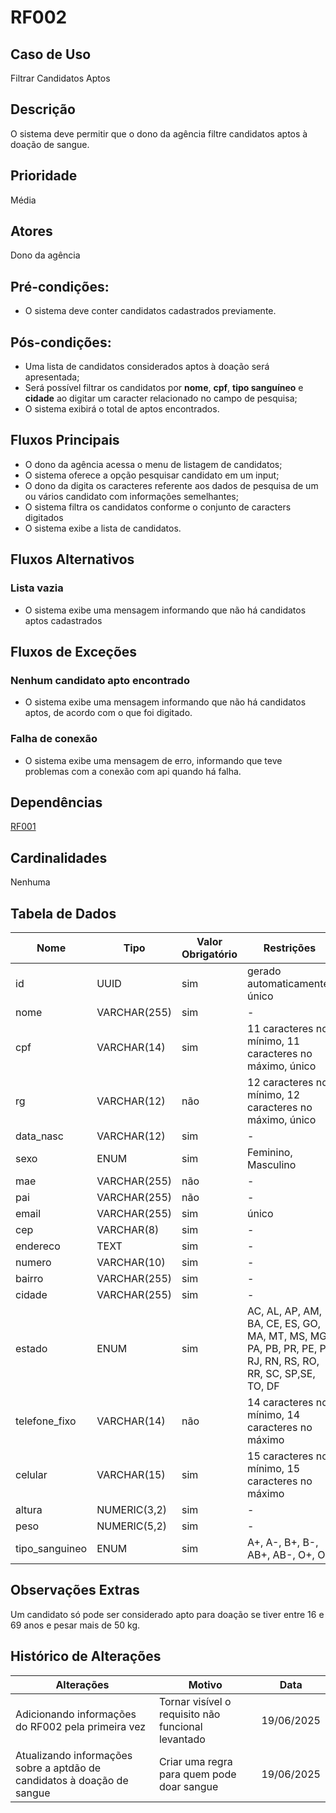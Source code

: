 # RF002

## Caso de Uso

Filtrar Candidatos Aptos

## Descrição

O sistema deve permitir que o dono da agência filtre candidatos aptos à doação de sangue.

## Prioridade

Média

## Atores

Dono da agência
 
## Pré-condições:

- O sistema deve conter candidatos cadastrados previamente.

## Pós-condições:

- Uma lista de candidatos considerados aptos à doação será apresentada;
- Será possível filtrar os candidatos por **nome**, **cpf**, **tipo sanguíneo** e **cidade** ao digitar um caracter relacionado no campo de pesquisa;
- O sistema exibirá o total de aptos encontrados.

## Fluxos Principais

- O dono da agência acessa o menu de listagem de candidatos;
- O sistema oferece a opção pesquisar candidato em um input;
- O dono da digita os caracteres referente aos dados de pesquisa de um ou vários candidato com informações semelhantes;
- O sistema filtra os candidatos conforme o conjunto de caracters digitados
- O sistema exibe a lista de candidatos.

## Fluxos Alternativos

### Lista vazia

- O sistema exibe uma mensagem informando que não há candidatos aptos cadastrados

## Fluxos de Exceções

### Nenhum candidato apto encontrado

- O sistema exibe uma mensagem informando que não há candidatos aptos, de acordo com o que foi digitado.

### Falha de conexão

- O sistema exibe uma mensagem de erro, informando que teve problemas com a conexão com api quando há falha.

## Dependências

[RF001](/requisitos/funcionais/RF001.md)

## Cardinalidades

Nenhuma

## Tabela de Dados

| **Nome** | **Tipo** | **Valor Obrigatório** |**Restrições** | 
|----------|----------|-----------------------|---------------|
| id | UUID | sim | gerado automaticamente, único |
| nome | VARCHAR(255) | sim | - |
| cpf | VARCHAR(14) | sim | 11 caracteres no mínimo, 11 caracteres no máximo, único |
| rg | VARCHAR(12) | não | 12 caracteres no mínimo, 12 caracteres no máximo, único |
| data_nasc  | VARCHAR(12) | sim | - |
| sexo | ENUM | sim | Feminino, Masculino |
| mae | VARCHAR(255) | não | - |
| pai | VARCHAR(255) | não | - |
| email | VARCHAR(255) | sim | único |
| cep | VARCHAR(8) | sim | - |
| endereco | TEXT | sim | - |
| numero | VARCHAR(10) | sim | - |
| bairro | VARCHAR(255) | sim | - |
| cidade | VARCHAR(255) | sim | - |
| estado | ENUM | sim | AC, AL, AP, AM, BA, CE, ES, GO, MA, MT, MS, MG, PA, PB, PR, PE, PI, RJ, RN, RS, RO, RR, SC, SP,SE, TO, DF |
| telefone_fixo | VARCHAR(14) | não | 14 caracteres no mínimo, 14 caracteres no máximo
| celular | VARCHAR(15) | sim | 15 caracteres no mínimo, 15 caracteres no máximo
| altura | NUMERIC(3,2) | sim | -
| peso | NUMERIC(5,2) | sim | -
| tipo_sanguineo | ENUM | sim | A+, A-, B+, B-, AB+, AB-, O+, O- |

## Observações Extras

Um candidato só pode ser considerado apto para doação se tiver entre 16 e 69 anos e pesar mais de 50 kg.

## Histórico de Alterações

| **Alterações** | **Motivo** | **Data** |
|----------|---------------|-------------|
| Adicionando informações do RF002 pela primeira vez | Tornar visível o requisito não funcional levantado | 19/06/2025 |
| Atualizando informações sobre a aptdão de candidatos à doação de sangue | Criar uma regra para quem pode doar sangue | 19/06/2025 |

